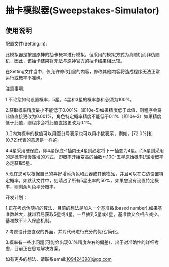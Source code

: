 # 抽卡模拟器(Sweepstakes-Simulator)

## 使用说明

配置文件(Setting.in):

此模拟器是按照原神的抽卡概率进行模拟，但采用的模拟方式为真随机而非伪随机，因此，该抽卡结果将无法与原神官方的抽卡结果相比较。

在Setting文件当中，仅允许修改[]里的内容，修改其他内容将造成程序无法正常运行或概率不准确。

注意事项:

1.不论您如何设置概率，5星，4星和3星的概率总和必须为100%。

2.获取概率精度最小不能低于0.001%（即10e-5)如果精度低于此值，则程序会将此值直接更改为0.001%，角色特定概率精度不能低于0.1%（即10e-3）如果精度低于此值，则程序会将此值直接更改为0.1%。

3.[]内为概率的数值可以用百分号表示也可以用小数表示，例如，[72.0%]和[0.72]代表的意思是一样的。

4.4星采用硬保底，即4星保底-1抽内无4星则必定将下一抽变为4星。而5星则采用的是概率慢慢递增的方式，即概率开始变高的抽数+(100-五星原始概率)/递增概率必定获取5星。

5.现在您可以根据自己的喜好增添角色和武器或其他物品，并且可以在右边设置特定概率。如默认文件中，刻晴占了所有5星出率的50%，如果您没有设置特定概率，则剩余角色平分概率。

开发计划：

1.正在考虑伪随机的算法，目前的想法是加入一个基准数(based number),如果基准数越大，就越容易获取5星或4星，一旦抽到5星或4星，基准数又会相应减少。基准数不计入保底机制。

2.考虑设计更直观的界面，并对代码进行充分的优化/简化。

3.概率有一些小问题(可能会出现0.1%精度左右的偏差)，出于对准确性的详细考虑，目前正在思考解决方案。

如有更多的想法，请联系email:1094243981@qq.com
